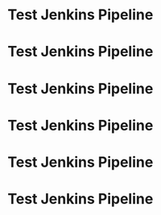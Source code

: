 # Test Jenkins Pipeline
# Test Jenkins Pipeline
# Test Jenkins Pipeline
# Test Jenkins Pipeline
# Test Jenkins Pipeline
# Test Jenkins Pipeline
